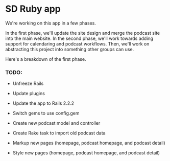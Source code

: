 SD Ruby app
===========

We're working on this app in a few phases.

In the first phase, we'll update the site design and merge the podcast site into the main website. In the second phase, we'll work towards adding support for calendaring and podcast workflows. Then, we'll work on abstracting this project into something other groups can use.

Here's a breakdown of the first phase.

### TODO:
- Unfreeze Rails
- Update plugins
- Update the app to Rails 2.2.2
- Switch gems to use config.gem

- Create new podcast model and controller
- Create Rake task to import old podcast data
- Markup new pages (homepage, podcast homepage, and podcast detail)
- Style new pages (homepage, podcast homepage, and podcast detail)
